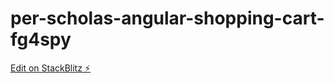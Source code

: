 # per-scholas-angular-shopping-cart-fg4spy

[Edit on StackBlitz ⚡️](https://stackblitz.com/edit/per-scholas-angular-shopping-cart-fg4spy)